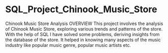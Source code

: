 # SQL_Project_Chinook_Music_Store
Chinook Music Store Analysis
OVERVIEW
This project involves the analysis of Chinook Music Store, exploring various trends and patterns of the store. With the help of SQL I have solved some problems, deriving insights from the database of the store. It helped in knowing many aspects of the music industry like popular music genre, popular music artists etc.

